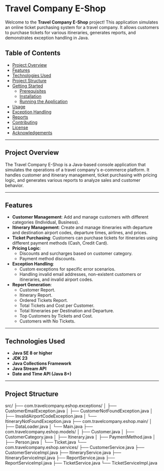 # Travel Company E-Shop

Welcome to the **Travel Company E-Shop** project! This application simulates an online ticket purchasing system for a travel company. It allows customers to purchase tickets for various itineraries, generates reports, and demonstrates exception handling in Java.

## Table of Contents

- [Project Overview](#project-overview)
- [Features](#features)
- [Technologies Used](#technologies-used)
- [Project Structure](#project-structure)
- [Getting Started](#getting-started)
  - [Prerequisites](#prerequisites)
  - [Installation](#installation)
  - [Running the Application](#running-the-application)
- [Usage](#usage)
- [Exception Handling](#exception-handling)
- [Reports](#reports)
- [Contributing](#contributing)
- [License](#license)
- [Acknowledgements](#acknowledgements)

---

## Project Overview

The Travel Company E-Shop is a Java-based console application that simulates the operations of a travel company's e-commerce platform. It handles customer and itinerary management, ticket purchasing with pricing logic, and generates various reports to analyze sales and customer behavior.

---

## Features

- **Customer Management**: Add and manage customers with different categories (Individual, Business).
- **Itinerary Management**: Create and manage itineraries with departure and destination airport codes, departure times, airlines, and prices.
- **Ticket Purchasing**: Customers can purchase tickets for itineraries using different payment methods (Cash, Credit Card).
- **Pricing Logic**:
  - Discounts and surcharges based on customer category.
  - Payment method discounts.
- **Exception Handling**:
  - Custom exceptions for specific error scenarios.
  - Handling invalid email addresses, non-existent customers or itineraries, and invalid airport codes.
- **Report Generation**:
  - Customer Report.
  - Itinerary Report.
  - Ordered Tickets Report.
  - Total Tickets and Cost per Customer.
  - Total Itineraries per Destination and Departure.
  - Top Customers by Tickets and Cost.
  - Customers with No Tickets.

---

## Technologies Used

- **Java SE 8 or higher**
- **JDK 23**
- **Java Collections Framework**
- **Java Stream API**
- **Date and Time API (Java 8+)**

---

## Project Structure

src/ ├── com.travelcompany.eshop.exceptions/ │   ├── CustomerEmailException.java │   ├── CustomerNotFoundException.java │   ├── InvalidAirportCodeException.java │   └── ItineraryNotFoundException.java ├── com.travelcompany.eshop.main/ │   ├── DataLoader.java │   └── Main.java ├── com.travelcompany.eshop.models/ │   ├── Customer.java │   ├── CustomerCategory.java │   ├── Itinerary.java │   ├── PaymentMethod.java │   ├── Person.java │   └── Ticket.java └── com.travelcompany.eshop.services/ ├── CustomerService.java ├── CustomerServiceImpl.java ├── ItineraryService.java ├── ItineraryServiceImpl.java ├── ReportService.java ├── ReportServiceImpl.java ├── TicketService.java └── TicketServiceImpl.java


